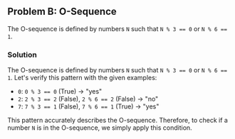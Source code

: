 ## Problem B: O-Sequence

The O-sequence is defined by numbers `N` such that `N % 3 == 0` or `N % 6 == 1`.

### Solution
The O-sequence is defined by numbers `N` such that `N % 3 == 0` or `N % 6 == 1`. Let's verify this pattern with the given examples:

*   `0`: `0 % 3 == 0` (True) -> "yes"
*   `2`: `2 % 3 == 2` (False), `2 % 6 == 2` (False) -> "no"
*   `7`: `7 % 3 == 1` (False), `7 % 6 == 1` (True) -> "yes"

This pattern accurately describes the O-sequence. Therefore, to check if a number `N` is in the O-sequence, we simply apply this condition.

